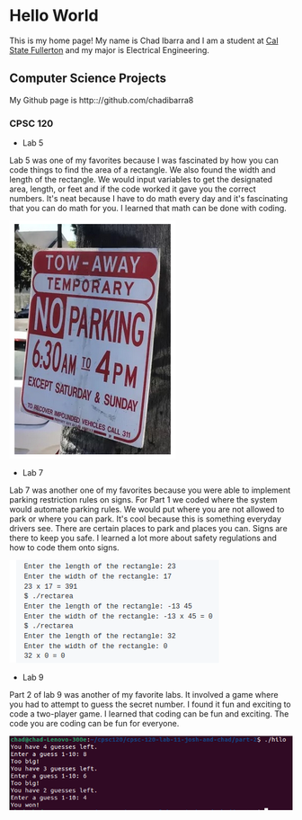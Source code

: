 # Hello World
This is my home page! My name is Chad Ibarra and I am a student at [Cal State Fullerton](http:://www.fullerton.edu/) and my major is Electrical Engineering.

## Computer Science Projects
My Github page is http:://github.com/chadibarra8
### CPSC 120
* Lab 5

Lab 5 was one of my favorites because I was fascinated by how you can code things to find the area of a rectangle. We also found the width and length of the rectangle. We would input variables to get the designated area, length, or feet and if the code worked it gave you the correct numbers. It's neat because I have to do math every day and it's fascinating that you can do math for you. I learned that math can be done with coding.

![image](images/sign.png)

* Lab 7 

Lab 7 was another one of my favorites because you were able to implement parking restriction rules on signs. For Part 1 we coded where the system would automate parking rules. We would put where you are not allowed to park or where you can park. It's cool because this is something everyday drivers see. There are certain places to park and places you can. Signs are there to keep you safe. I learned a lot more about safety regulations and how to code them onto signs.

![image](images/code.png)

* Lab 9

Part 2 of lab 9 was another of my favorite labs. It involved a game where you had to attempt to guess the secret number. I found it fun and exciting to code a two-player game. I learned that coding can be fun and exciting. The code you are coding can be fun for everyone.

![image](images/hilo.png)
